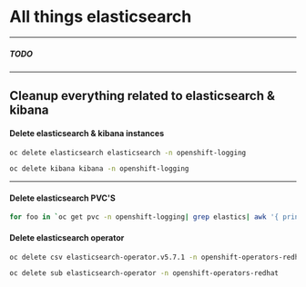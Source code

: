 # **All things elasticsearch**
-----------------------------------------

##### **TODO**
-----------------------------------------

## Cleanup everything related to elasticsearch & kibana

#### **Delete elasticsearch & kibana instances**

```sh
oc delete elasticsearch elasticsearch -n openshift-logging

oc delete kibana kibana -n openshift-logging
```
-----------------------------------------
#### **Delete elasticsearch PVC'S**

```sh
for foo in `oc get pvc -n openshift-logging| grep elastics| awk '{ print $1 }'| grep -v NAME `; do oc delete pvc $foo & done
```

#### **Delete elasticsearch operator**
```sh
oc delete csv elasticsearch-operator.v5.7.1 -n openshift-operators-redhat

oc delete sub elasticsearch-operator -n openshift-operators-redhat
```
